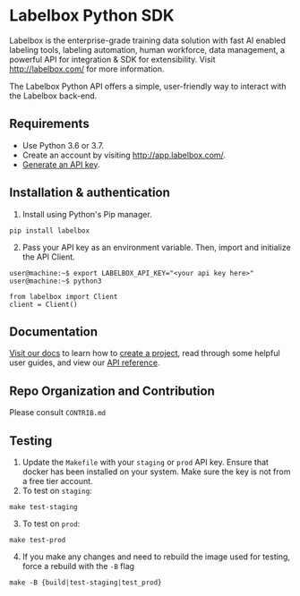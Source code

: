 # Labelbox Python SDK

Labelbox is the enterprise-grade training data solution with fast AI enabled labeling tools, labeling automation, human workforce, data management, a powerful API for integration & SDK for extensibility. Visit http://labelbox.com/ for more information.

The Labelbox Python API offers a simple, user-friendly way to interact with the Labelbox back-end.

## Requirements

* Use Python 3.6 or 3.7.
* Create an account by visiting http://app.labelbox.com/.
* [Generate an API key](https://labelbox.com/docs/api/api-keys).

## Installation & authentication

1. Install using Python's Pip manager.
```
pip install labelbox
```

2. Pass your API key as an environment variable. Then, import and initialize the API Client.
```
user@machine:~$ export LABELBOX_API_KEY="<your api key here>"
user@machine:~$ python3

from labelbox import Client
client = Client()
```

## Documentation

[Visit our docs](https://labelbox.com/docs/python-api) to learn how to [create a project](https://labelbox.com/docs/python-api/create-first-project), read through some helpful user guides, and view our [API reference](https://labelbox.com/docs/python-api/api-reference).

## Repo Organization and Contribution
Please consult `CONTRIB.md`

## Testing
1. Update the `Makefile` with your `staging` or `prod` API key. Ensure that docker has been installed on your system. Make sure the key is not from a free tier account.
2. To test on `staging`:
```
make test-staging
```

3. To test on `prod`:
```
make test-prod
```

4. If you make any changes and need to rebuild the image used for testing, force a rebuild with the `-B` flag
```
make -B {build|test-staging|test_prod}
```
